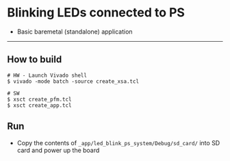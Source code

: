 # Blinking LEDs connected to PS

- Basic baremetal (standalone) application

***

## How to build

```shell-session
# HW - Launch Vivado shell
$ vivado -mode batch -source create_xsa.tcl

# SW
$ xsct create_pfm.tcl
$ xsct create_app.tcl
```

## Run

- Copy the contents of  ``_app/led_blink_ps_system/Debug/sd_card/`` into SD card and power up the board

